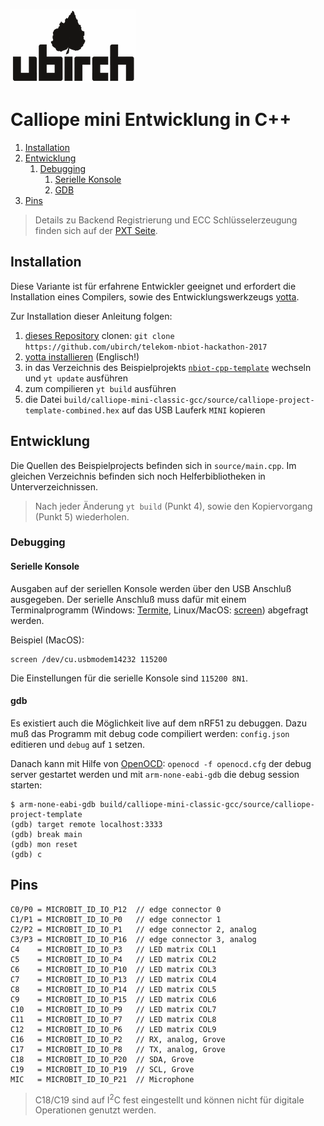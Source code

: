 [![ubirch GmbH](files/ubirch.png)](https://ubirch.com)

# Calliope mini Entwicklung in C++

1. [Installation](#installation)
2. [Entwicklung](#entwicklung)
    1. [Debugging](#debugging)
        1. [Serielle Konsole](#serielle-konsole)
        2. [GDB](#gdb)
3. [Pins](#pins)

> Details zu Backend Registrierung und ECC Schlüsselerzeugung finden sich auf der [PXT Seite](de-pxt-development.md). 

## Installation

Diese Variante ist für erfahrene Entwickler geeignet und erfordert
die Installation eines Compilers, sowie des Entwicklungswerkzeugs 
[yotta](http://docs.yottabuild.org/#installing). 

Zur Installation dieser Anleitung folgen:

1. [dieses Repository](https://github.com/telekom-nbiot-hackathon-2017) clonen: `git clone https://github.com/ubirch/telekom-nbiot-hackathon-2017`
2. [yotta installieren](http://docs.yottabuild.org/#installing) (Englisch!)
3. in das Verzeichnis des Beispielprojekts [`nbiot-cpp-template`](nbiot-cpp-template) wechseln und `yt update` ausführen 
4. zum compilieren `yt build` ausführen
5. die Datei `build/calliope-mini-classic-gcc/source/calliope-project-template-combined.hex` auf das USB Lauferk `MINI` kopieren

## Entwicklung

Die Quellen des Beispielprojects befinden sich in `source/main.cpp`. Im gleichen Verzeichnis befinden sich noch 
Helferbibliotheken in Unterverzeichnissen. 

> Nach jeder Änderung `yt build` (Punkt 4), sowie den Kopiervorgang (Punkt 5) wiederholen.

### Debugging

#### Serielle Konsole

Ausgaben auf der seriellen Konsole werden über den USB Anschluß ausgegeben. Der serielle Anschluß
muss dafür mit einem Terminalprogramm (Windows: [Termite](https://www.compuphase.com/software_termite.htm), Linux/MacOS: [screen](https://www.gnu.org/software/screen/)) abgefragt werden.

Beispiel (MacOS):
```
screen /dev/cu.usbmodem14232 115200
```

Die Einstellungen für die serielle Konsole sind `115200 8N1`.

#### gdb

Es existiert auch die Möglichkeit live auf dem nRF51 zu debuggen. Dazu muß das Programm mit 
debug code compiliert werden: `config.json` editieren und `debug` auf `1` setzen.

Danach kann mit Hilfe von [OpenOCD](http://openocd.org/): `openocd -f openocd.cfg` der debug server gestartet werden und 
mit `arm-none-eabi-gdb` die debug session starten:

```
$ arm-none-eabi-gdb build/calliope-mini-classic-gcc/source/calliope-project-template
(gdb) target remote localhost:3333
(gdb) break main
(gdb) mon reset
(gdb) c
```

## Pins

```
C0/P0 = MICROBIT_ID_IO_P12  // edge connector 0
C1/P1 = MICROBIT_ID_IO_P0   // edge connector 1
C2/P2 = MICROBIT_ID_IO_P1   // edge connector 2, analog
C3/P3 = MICROBIT_ID_IO_P16  // edge connector 3, analog
C4    = MICROBIT_ID_IO_P3   // LED matrix COL1
C5    = MICROBIT_ID_IO_P4   // LED matrix COL2
C6    = MICROBIT_ID_IO_P10  // LED matrix COL3
C7    = MICROBIT_ID_IO_P13  // LED matrix COL4
C8    = MICROBIT_ID_IO_P14  // LED matrix COL5
C9    = MICROBIT_ID_IO_P15  // LED matrix COL6
C10   = MICROBIT_ID_IO_P9   // LED matrix COL7
C11   = MICROBIT_ID_IO_P7   // LED matrix COL8
C12   = MICROBIT_ID_IO_P6   // LED matrix COL9
C16   = MICROBIT_ID_IO_P2   // RX, analog, Grove
C17   = MICROBIT_ID_IO_P8   // TX, analog, Grove
C18   = MICROBIT_ID_IO_P20  // SDA, Grove
C19   = MICROBIT_ID_IO_P19  // SCL, Grove
MIC   = MICROBIT_ID_IO_P21  // Microphone 
```

> C18/C19 sind auf I<sup>2</sup>C fest eingestellt und können nicht für digitale Operationen genutzt werden.